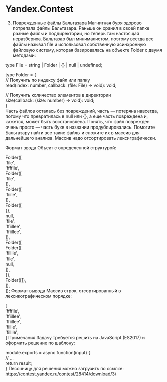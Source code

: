 # Yandex.Contest

3. Поврежденные файлы Бальтазара
Магнитная буря здорово потрепала файлы Бальтазара. Раньше он хранил в своей папке разные файлы и поддиректории, но теперь там настоящая неразбериха.
Бальтазар был минималистом, поэтому всегда все файлы называл ﬁle и использовал собственную асинхронную файловую систему, которая базировалась на объекте Folder c двумя методами:

 
type File = string | Folder | {} | null | undefined;  
 
type Folder = {  
  // Получить по индексу файл или папку  
  read(index: number, callback: (file: File) => void): void;  
 
  // Получить количество элементов в директории  
  size(callback: (size: number) => void): void;  
}  
Часть файлов осталась без повреждений, часть — потеряна навсегда, потому что превратилась в null или {}, а еще часть повреждена и, кажется, может быть восстановлена. Понять, что файл поврежден очень просто — часть букв в названии продублировались. Помогите Бальтазару найти все такие файлы и сложите их в массив для дальнейшего анализа. Массив надо отсортировать лексиграфически.

Формат ввода
Объект с определенной структурой:

 
Folder([  
    ’file’,  
    ’ffffile’,  
    Folder([  
        ’file’,  
    ]),  
    Folder([  
        ’fiiile’,  
    ]),  
    Folder([  
        {},  
        null,  
        ’file’,  
        ’ffiillee’,  
        ’ffiillee’,  
    ]),  
    Folder([  
        Folder([  
            ’filllle’,  
            ’file’,  
            null,  
        ]),  
        {},  
        Folder([]),  
    ]),  
]);
Формат вывода
Массив строк, отсортированный в лексикографическом порядке:

 
[  
    ’ffffile’,  
    ’ffiillee’,  
    ’ffiillee’,  
    ’fiiile’,  
    ’filllle’,  
]
Примечания
Задачу требуется решить на JavaScript (ES2017) и оформить решение по шаблону:

 
module.exports = async function(input) {  
    // ...  
    return result;  
}
Песочницу для решения можно загрузить по ссылке:
https://contest.yandex.ru/contest/28414/download/3/
